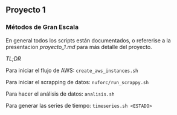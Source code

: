 ## Proyecto 1 ##
### Métodos de Gran Escala ###

En general todos los scripts están documentados, o refererise a la presentacion *proyecto_1.md* para más detalle del proyecto.

*TL;DR*

Para iniciar el flujo de AWS: `create_aws_instances.sh`

Para iniciar el scrapping de datos: `nuforc/run_scrappy.sh`

Para hacer el análisis de datos: `analisis.sh`

Para generar las series de tiempo: `timeseries.sh <ESTADO>`
